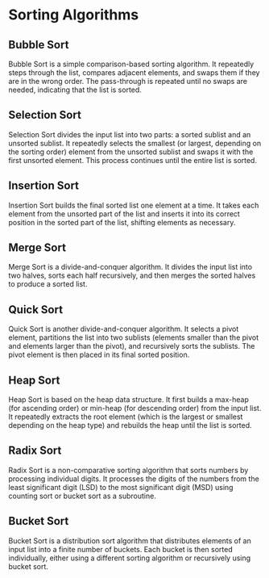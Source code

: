 # Sorting Algorithms

## Bubble Sort

Bubble Sort is a simple comparison-based sorting algorithm. It repeatedly steps through the list, compares adjacent elements, and swaps them if they are in the wrong order. The pass-through is repeated until no swaps are needed, indicating that the list is sorted.

## Selection Sort

Selection Sort divides the input list into two parts: a sorted sublist and an unsorted sublist. It repeatedly selects the smallest (or largest, depending on the sorting order) element from the unsorted sublist and swaps it with the first unsorted element. This process continues until the entire list is sorted.

## Insertion Sort

Insertion Sort builds the final sorted list one element at a time. It takes each element from the unsorted part of the list and inserts it into its correct position in the sorted part of the list, shifting elements as necessary.

## Merge Sort

Merge Sort is a divide-and-conquer algorithm. It divides the input list into two halves, sorts each half recursively, and then merges the sorted halves to produce a sorted list.

## Quick Sort

Quick Sort is another divide-and-conquer algorithm. It selects a pivot element, partitions the list into two sublists (elements smaller than the pivot and elements larger than the pivot), and recursively sorts the sublists. The pivot element is then placed in its final sorted position.

## Heap Sort

Heap Sort is based on the heap data structure. It first builds a max-heap (for ascending order) or min-heap (for descending order) from the input list. It repeatedly extracts the root element (which is the largest or smallest depending on the heap type) and rebuilds the heap until the list is sorted.

## Radix Sort

Radix Sort is a non-comparative sorting algorithm that sorts numbers by processing individual digits. It processes the digits of the numbers from the least significant digit (LSD) to the most significant digit (MSD) using counting sort or bucket sort as a subroutine.

## Bucket Sort

Bucket Sort is a distribution sort algorithm that distributes elements of an input list into a finite number of buckets. Each bucket is then sorted individually, either using a different sorting algorithm or recursively using bucket sort.
